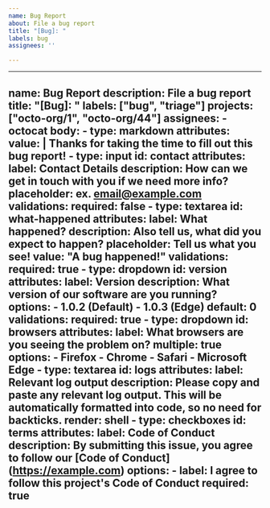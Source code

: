 ```yaml
---
name: Bug Report
about: File a bug report
title: "[Bug]: "
labels: bug
assignees: ''

---
```


---
name: Bug Report
description: File a bug report
title: "[Bug]: "
labels: ["bug", "triage"]
projects: ["octo-org/1", "octo-org/44"]
assignees:
    - octocat
body:
    - type: markdown
      attributes:
        value: |
          Thanks for taking the time to fill out this bug report!
    - type: input
      id: contact
      attributes:
        label: Contact Details
        description: How can we get in touch with you if we need more info?
        placeholder: ex. email@example.com
      validations:
        required: false
    - type: textarea
      id: what-happened
      attributes:
        label: What happened?
        description: Also tell us, what did you expect to happen?
        placeholder: Tell us what you see!
        value: "A bug happened!"
      validations:
        required: true
    - type: dropdown
      id: version
      attributes:
        label: Version
        description: What version of our software are you running?
        options:
          - 1.0.2 (Default)
          - 1.0.3 (Edge)
        default: 0
      validations:
        required: true
    - type: dropdown
      id: browsers
      attributes:
        label: What browsers are you seeing the problem on?
        multiple: true
        options:
          - Firefox
          - Chrome
          - Safari
          - Microsoft Edge
    - type: textarea
      id: logs
      attributes:
        label: Relevant log output
        description: Please copy and paste any relevant log output. This will be automatically formatted into code, so no need for backticks.
        render: shell
    - type: checkboxes
      id: terms
      attributes:
        label: Code of Conduct
        description: By submitting this issue, you agree to follow our [Code of Conduct] (https://example.com)
        options:
          - label: I agree to follow this project's Code of Conduct
            required: true
---
